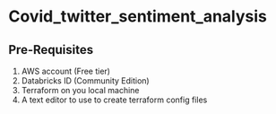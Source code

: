 # Covid_twitter_sentiment_analysis

## Pre-Requisites
1. AWS account (Free tier)
2. Databricks ID (Community Edition)
3. Terraform on you local machine
4. A text editor to use to create terraform config files
